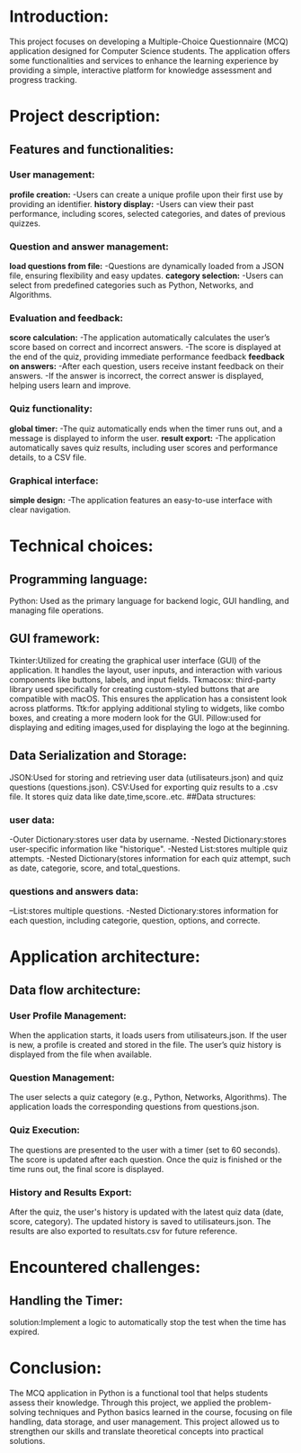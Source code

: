 # Introduction:
This project focuses on developing a Multiple-Choice Questionnaire (MCQ) application designed for Computer Science students. The application offers some functionalities and services to enhance the learning experience by providing a simple, interactive platform for knowledge assessment and progress tracking.

# Project description:
## Features and functionalities:
### User management:
**profile creation:**
-Users can create a unique profile upon their first use by providing an identifier.
**history display:**
-Users can view their past performance, including scores, selected categories, and dates of previous quizzes.
### Question and answer management:
**load questions from file:**
-Questions are dynamically loaded from a JSON file, ensuring flexibility and easy updates.
**category selection:**
-Users can select from predefined categories such as Python, Networks, and Algorithms.
### Evaluation and feedback:
**score calculation:**
-The application automatically calculates the user’s score based on correct and incorrect answers.
-The score is displayed at the end of the quiz, providing immediate performance feedback
**feedback on answers:**
-After each question, users receive instant feedback on their answers.
-If the answer is incorrect, the correct answer is displayed, helping users learn and improve.
### Quiz functionality:
**global timer:**
-The quiz automatically ends when the timer runs out, and a message is displayed to inform the user.
**result export:**
-The application automatically saves quiz results, including user scores and performance details, to a CSV file.
### Graphical interface:
**simple design:**
-The application features an easy-to-use interface with clear navigation.


# Technical choices:
## Programming language:
Python:
Used as the primary language for backend logic, GUI handling, and managing file operations.
## GUI framework:
Tkinter:Utilized for creating the graphical user interface (GUI) of the application. It handles the layout, user inputs, and interaction with various components like buttons, labels, and input fields.
Tkmacosx: third-party library used specifically for creating custom-styled buttons that are compatible with macOS. This ensures the application has a consistent look across platforms.
Ttk:for applying additional styling to widgets, like combo boxes, and creating a more modern look for the GUI.
Pillow:used for displaying and editing images,used for displaying the logo at the beginning.
## Data Serialization and Storage:
JSON:Used for storing and retrieving user data (utilisateurs.json) and quiz questions  (questions.json).
CSV:Used for exporting quiz results to a .csv file. It stores quiz data like date,time,score..etc.
##Data structures:
### user data:
-Outer Dictionary:stores user data by username.
-Nested Dictionary:stores user-specific information like "historique".
-Nested List:stores multiple quiz attempts.
-Nested Dictionary(stores information for each quiz attempt, such as date, categorie, score, and total_questions.
### questions and answers data:
–List:stores multiple questions.
-Nested Dictionary:stores information for each question, including categorie, question, options, and correcte.

# Application architecture:
## Data flow architecture:
### User Profile Management:
When the application starts, it loads users from utilisateurs.json.
If the user is new, a profile is created and stored in the file.
The user’s quiz history is displayed from the file when available.
### Question Management:
The user selects a quiz category (e.g., Python, Networks, Algorithms).
The application loads the corresponding questions from questions.json.
### Quiz Execution:
The questions are presented to the user with a timer (set to 60 seconds).
The score is updated after each question.
Once the quiz is finished or the time runs out, the final score is displayed.
### History and Results Export:
After the quiz, the user's history is updated with the latest quiz data (date, score, category).
The updated history is saved to utilisateurs.json.
The results are also exported to resultats.csv for future reference.
	
# Encountered challenges:
## Handling the Timer:
solution:Implement a logic to automatically stop the test when the time has expired.

# Conclusion:
The MCQ application in Python is a functional tool that helps students assess their knowledge. Through this project, we applied the problem-solving techniques and Python basics learned in the course, focusing on file handling, data storage, and user management. This project allowed us to strengthen our skills and translate theoretical concepts into practical solutions.
